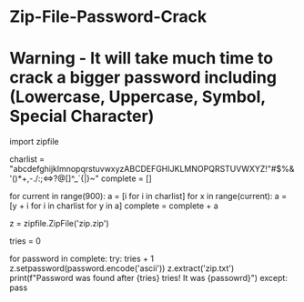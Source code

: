 # Zip-File-Password-Crack
# Warning - It will take much time to crack a bigger password including (Lowercase, Uppercase, Symbol, Special Character)

import zipfile

charlist = "abcdefghijklmnopqrstuvwxyzABCDEFGHIJKLMNOPQRSTUVWXYZ!"#$%&'()*+,-./:;<=>?@[\]^_`{|}~"
complete = []

for current in range(900):
    a = [i for i in charlist]
    for x in range(current):
        a = [y + i for i in charlist for y in a]
    complete = complete + a

z = zipfile.ZipFile('zip.zip')

tries = 0

for password in complete:
    try:
        tries + 1
        z.setpassword(password.encode('ascii'))
        z.extract('zip.txt')
        print(f"Password was found after {tries} tries! It was {passowrd}")
    except:
        pass

